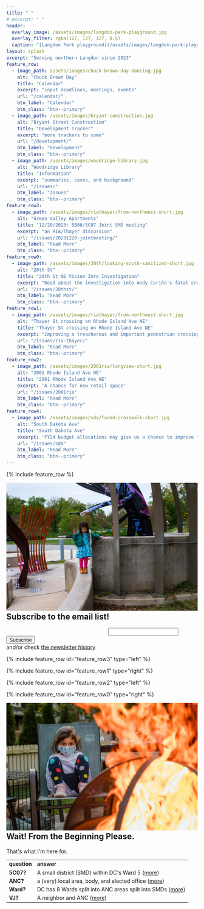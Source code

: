 ```yaml
---
title: " "
# excerpt: " "
header:
  overlay_image: /assets/images/langdon-park-playground.jpg
  overlay_filter: rgba(127, 127, 127, 0.5)
  caption: "[Langdon Park playground](/assets/images/langdon-park-playground.jpg)"
layout: splash
excerpt: "Serving northern Langdon since 2023"
feature_row:
  - image_path: assets/images/chuck-brown-day-dancing.jpg
    alt: "Chuck Brown Day"
    title: "Calendar"
    excerpt: "input deadlines, meetings, events"
    url: "/calendar/"
    btn_label: "Calendar"
    btn_class: "btn--primary"
  - image_path: /assets/images/bryant-construction.jpg
    alt: "Bryant Street Construction"
    title: "Development Tracker"
    excerpt: "more trackers to come"
    url: "/development/"
    btn_label: "Development"
    btn_class: "btn--primary"
  - image_path: /assets/images/woodridge-library.jpg
    alt: "Woodridge Library"
    title: "Information"
    excerpt: "summaries, cases, and background"
    url: "/issues/"
    btn_label: "Issues"
    btn_class: "btn--primary"
feature_row3:
  - image_path: /assets/images/riathayer/from-northwest-short.jpg
    alt: "Green Valley Apartments"
    title: "12/20/2023: 5B06/5C07 Joint SMD meeting"
    excerpt: "an RIA/Thayer discussion"
    url: "/issues/20231220-jointmeeting/"
    btn_label: "Read More"
    btn_class: "btn--primary"
feature_row0:
  - image_path: /assets/images/20th/looking-south-sanitized-short.jpg
    alt: "20th St"
    title: "20th St NE Vision Zero Investigation"
    excerpt: "Read about the investigation into Andy Cariño's fatal crash, and mitigations DDOT is considering for this dangerous stretch of 20th St. NE"
    url: "/issues/20thst/"
    btn_label: "Read More"
    btn_class: "btn--primary"
feature_row1:
  - image_path: /assets/images/riathayer/from-northwest-short.jpg
    alt: "Thayer St crossing on Rhode Island Ave NE"
    title: "Thayer St crossing on Rhode Island Ave NE"
    excerpt: "Improving a treacherous and important pedestrian crossing."
    url: "/issues/ria-thayer/"
    btn_label: "Read More"
    btn_class: "btn--primary"
feature_row2:
  - image_path: /assets/images/2001ria/longview-short.jpg
    alt: "2001 Rhode Island Ave NE"
    title: "2001 Rhode Island Ave NE"
    excerpt: 'A chance for new retail space'
    url: "/issues/2001ria"
    btn_label: "Read More"
    btn_class: "btn--primary"
feature_row4:
  - image_path: /assets/images/sda/faded-crosswalk-short.jpg
    alt: "South Dakota Ave"
    title: "South Dakota Ave"
    excerpt: 'FY24 budget allocations may give us a chance to improve the safety for all users of this dangerous roadway.'
    url: "/issues/sda"
    btn_label: "Read More"
    btn_class: "btn--primary"
---
```


{% include feature_row %}

<div class="feature__wrapper">
  <div class="feature__item--right">
    <div class="archive__item">
        <div class="archive__item-teaser">
          <img src="/assets/images/chuck-brown-memorial-mic.jpg" alt="Chuck Brown offer mic" />
        </div>
      <div class="archive__item-body">
          <h2 class="archive__item-title" style="margin-top: 0em">Subscribe to the email list!</h2>
          <div class="archive__item-excerpt">
            <!--p style="margin-bottom: .2em">
              I want to design a communication strategy that keeps you informed, and could use some feedback:
            </p-->
          </div>
          <!--p style="margin-bottom: .2em"><a href="https://docs.google.com/forms/d/e/1FAIpQLSeO08UpYYZ_U3HhtvVjUQ71MHvKmixvo_3LZCU4sJ1eZkWEUQ/viewform?usp=sf_link" class="btn btn--primary">Take my brief survey!</a></p>
          <div class="archive__item-excerpt" style="margin-top: .2em">
          or just subscribe to my email list:
          </div-->
          <!-- Begin Mailchimp Signup Form -->
          <!--link href="/assets/css/mailchimp.css" rel="stylesheet" type="text/css"-->
          <style type="text/css">
            #mc_embed_signup{clear:left; font:14px Helvetica,Arial,sans-serif;  width:50%; display: inline}
            input.mc-field-group#mc_embed_signup{width: 50%; display: inline}
            .mc-field-group{width:50%; display: inline}
            .single-lining{display: inline}
            .branding_logo{display: inline}
            .mce_inline_error{display: block}
            .required{color: #3d4144}
            #mce-error-response{display: block; background-color: #6B0505; padding: 5px 10px; font-weight: bold}
            #mce-success-response{display: block; background-color: green; padding: 5px 10px; font-weight: bold}
            /* Add your own Mailchimp form style overrides in your site stylesheet or in this style block.
            We recommend moving this block and the preceding CSS link to the HEAD of your HTML file. */
          </style>
          <div id="mc_embed_signup">
          <form style="color:#fff" action="https://vj4anc.us9.list-manage.com/subscribe/post?u=208f79fec14599c11c77bc927&amp;id=150da6f8d6" method="post" id="mc-embedded-subscribe-form" name="mc-embedded-subscribe-form" class="validate" target="_blank" novalidate>
            <!--div id="mc_embed_signup_scroll"-->
            <div class="mc-field-group">
            <label id="email-label" for="mce-EMAIL">sign up for updates with an email address<span class="asterisk">*</span>
          </label>
            <input id="mce-EMAIL" type="email" value="" name="EMAIL" class="required email">
          </div>
            <!-- real people should not fill this in and expect good things - do not remove this or risk form bot signups-->
            <div style="display: inline; position: absolute; left: -5000px;" aria-hidden="true"><input type="text" name="b_208f79fec14599c11c77bc927_150da6f8d6" tabindex="-1" value=""></div>
              <div style="display: inline" class="optionalParent">
                <div style="display: inline" class="clear foot">
                  <input type="submit" value="Subscribe" name="subscribe" id="mc-embedded-subscribe" class="btn btn--primary">
                  <!--p style="display: inline" class="brandingLogo"><a href="http://eepurl.com/h7hQlf" title="Mailchimp - email marketing made easy and fun"><img style="padding-bottom: 3px; height: 30px; width: 165px" src="https://eep.io/mc-cdn-images/template_images/branding_logo_text_dark_dtp.svg"></a></p-->
                </div>
                <div style="display: block;" id="mce-responses" class="clear foot">
                  <div for="mce-EMAIL" class="response mce_inline_error"  style="display:none"></div>
                  <div class="response" id="mce-error-response" style="display:none"></div>
                  <div class="response" id="mce-success-response" style="display:none"></div>
                </div> 
              </div>
            <!--/div-->
          </form>
          </div>
          <script type='text/javascript' src='//s3.amazonaws.com/downloads.mailchimp.com/js/mc-validate.js'></script><script type='text/javascript'>(function($) {window.fnames = new Array(); window.ftypes = new Array();fnames[0]='EMAIL';ftypes[0]='email';fnames[1]='FNAME';ftypes[1]='text';fnames[2]='LNAME';ftypes[2]='text';fnames[3]='ADDRESS';ftypes[3]='address';fnames[4]='PHONE';ftypes[4]='phone';fnames[5]='BIRTHDAY';ftypes[5]='birthday';}(jQuery));var $mcj = jQuery.noConflict(true);</script>
          <!--End mc_embed_signup-->
          <div class="archive__item-excerpt">
            and/or check <a href="https://us9.campaign-archive.com/home/?u=208f79fec14599c11c77bc927&id=150da6f8d6"><i class="fas fa-envelope" aria-hidden="true"></i> the newsletter history</a>
          </div>
      </div>
    </div>
  </div>
</div>

{% include feature_row id="feature_row3" type="left" %}

{% include feature_row id="feature_row1" type="right" %}

{% include feature_row id="feature_row2" type="left" %}

{% include feature_row id="feature_row0" type="right" %}


<div class="feature__wrapper">
  <div class="feature__item--left">
    <div class="archive__item">
        <div class="archive__item-teaser">
          <img src="/assets/images/fire.jpg" alt="scary fire" />
        </div>
      <div class="archive__item-body">
          <h2 class="archive__item-title" style="margin-top: 0em">Wait! From the Beginning Please.</h2>
          <div class="archive__item-excerpt">
            <p style="margin-bottom: 0">That's what I'm here for.</p>
            <table>
              <tr><td><b>question</b></td><td><b>answer</b></td></tr>
              <tr><td><b>5C07?</b></td><td>A small district (SMD) within DC's Ward 5 (<a href="/5c07/">more</a>)</td></tr>
              <tr><td><b>ANC?</b></td><td>a (very) local area, body, and elected office (<a href="/ancs/">more</a>)</td></tr>
              <tr><td><b>Ward?</b></td><td>DC has 8 Wards split into ANC areas split into SMDs (<a href="/ancs/#lexicon">more</a>)</td></tr>
              <tr><td><b>VJ?</b></td><td>A neighbor and ANC (<a href="/vj/">more</a>)</td></tr>
            </table>
          </div>
      </div>
    </div>
  </div>
</div>